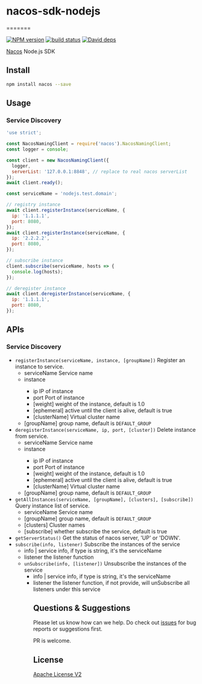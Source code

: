 # nacos-sdk-nodejs
=======

[![NPM version][npm-image]][npm-url]
[![build status][travis-image]][travis-url]
[![David deps][david-image]][david-url]

[npm-image]: https://img.shields.io/npm/v/ali-ons.svg?style=flat-square
[npm-url]: https://npmjs.org/package/ali-ons
[travis-image]: https://img.shields.io/travis/ali-sdk/ali-ons.svg?style=flat-square
[travis-url]: https://travis-ci.org/ali-sdk/ali-ons
[david-image]: https://img.shields.io/david/ali-sdk/ali-ons.svg?style=flat-square
[david-url]: https://david-dm.org/ali-sdk/ali-ons


[Nacos](https://nacos.io/en-us/) Node.js SDK

## Install

```bash
npm install nacos --save
```

## Usage

### Service Discovery

```js
'use strict';

const NacosNamingClient = require('nacos').NacosNamingClient;
const logger = console;

const client = new NacosNamingClient({
  logger,
  serverList: '127.0.0.1:8848', // replace to real nacos serverList
});
await client.ready();

const serviceName = 'nodejs.test.domain';

// registry instance
await client.registerInstance(serviceName, {
  ip: '1.1.1.1',
  port: 8080,
});
await client.registerInstance(serviceName, {
  ip: '2.2.2.2',
  port: 8080,
});

// subscribe instance
client.subscribe(serviceName, hosts => {
  console.log(hosts);
});

// deregister instance
await client.deregisterInstance(serviceName, {
  ip: '1.1.1.1',
  port: 8080,
});
```

## APIs

### Service Discovery

- `registerInstance(serviceName, instance, [groupName])`  Register an instance to service.
  - serviceName <String> Service name
  - instance <Instance>
    - ip <String> IP of instance
    - port <Number> Port of instance
    - [weight] <Number> weight of the instance, default is 1.0
    - [ephemeral] <Boolean> active until the client is alive, default is true
    - [clusterName] <String> Virtual cluster name
  - [groupName] <String> group name, default is `DEFAULT_GROUP`
- `deregisterInstance(serviceName, ip, port, [cluster])`  Delete instance from service.
  - serviceName <String> Service name
  - instance <Instance>
    - ip <String> IP of instance
    - port <Number> Port of instance
    - [weight] <Number> weight of the instance, default is 1.0
    - [ephemeral] <Boolean> active until the client is alive, default is true
    - [clusterName] <String> Virtual cluster name
  - [groupName] <String> group name, default is `DEFAULT_GROUP`
- `getAllInstances(serviceName, [groupName], [clusters], [subscribe])`  Query instance list of service.
  - serviceName <String> Service name
  - [groupName] <String> group name, default is `DEFAULT_GROUP`
  - [clusters] <String> Cluster names
  - [subscribe] <Boolean> whether subscribe the service, default is true
- `getServerStatus()` Get the status of nacos server, 'UP' or 'DOWN'.
- `subscribe(info, listener)` Subscribe the instances of the service
  - info <Object>|<String> service info, if type is string, it's the serviceName
  - listener <Function> the listener function
- `unSubscribe(info, [listener])` Unsubscribe the instances of the service
  - info <Object>|<String> service info, if type is string, it's the serviceName
  - listener <Function> the listener function, if not provide, will unSubscribe all listeners under this service

## Questions & Suggestions

Please let us know how can we help. Do check out [issues](https://github.com/nacos-group/nacos-sdk-nodejs/issues) for bug reports or suggestions first.

PR is welcome.

## License

[Apache License V2](LICENSE)
